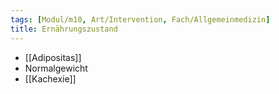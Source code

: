 ```yaml
---
tags: [Modul/m10, Art/Intervention, Fach/Allgemeinmedizin]
title: Ernährungszustand
---
```

- [[Adipositas]]
- Normalgewicht
- [[Kachexie]]